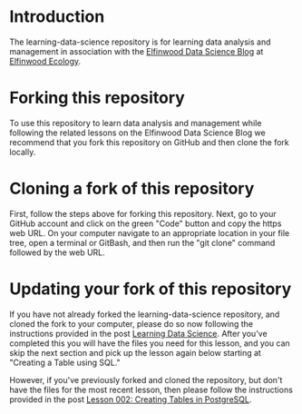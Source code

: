 # Introduction
The learning-data-science repository is for learning data analysis and management in association with the [Elfinwood Data Science Blog](https://drwellsorg.wordpress.com/elfinwood-data-science/) at [Elfinwood Ecology](www.elfinwoodecology.org).

# Forking this repository
To use this repository to learn data analysis and management while following the related lessons on the Elfinwood Data Science Blog we recommend that you fork this repository on GitHub and then clone the fork locally.

# Cloning a fork of this repository
First, follow the steps above for forking this repository. Next, go to your GitHub account and click on the green "Code" button and copy the https web URL. On your computer navigate to an appropriate location in your file tree, open a terminal or GitBash, and then run the "git clone" command followed by the web URL.

# Updating your fork of this repository

If you have not already forked the learning-data-science repository, and cloned the fork to your computer, please do so now following the instructions provided in the post [Learning Data Science](https://drwellsorg.wordpress.com/2020/11/25/learning-data-science/). After you've completed this you will have the files you need for this lesson, and you can skip the next section and pick up the lesson again below starting at "Creating a Table using SQL."

However, if you've previously forked and cloned the repository, but don't have the files for the most recent lesson, then please follow the instructions provided in the post [Lesson 002: Creating Tables in PostgreSQL](https://drwellsorg.wordpress.com/2021/01/03/lesson-002-creating-tables-in-postgresql/#updating-your-fork).
